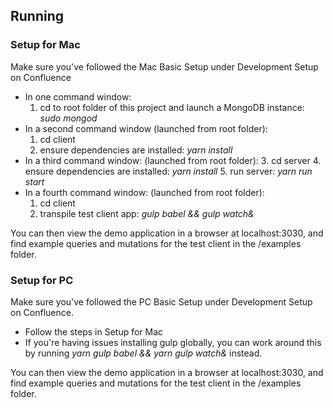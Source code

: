 ## Running

### Setup for Mac

Make sure you've followed the Mac Basic Setup under Development Setup on Confluence

* In one command window:
  1. cd to root folder of this project and launch a MongoDB instance: *sudo mongod*
* In a second command window (launched from root folder): 
  1. cd client
  2. ensure dependencies are installed: *yarn install*
* In a third command window: (launched from root folder):
  3. cd server
  4. ensure dependencies are installed: *yarn install* 
  5. run server: *yarn run start*
* In a fourth command window: (launched from root folder):
  1. cd client 
  2. transpile test client app: *gulp babel && gulp watch&*

You can then view the demo application in a browser at localhost:3030, and find example queries and mutations for the test client in the /examples folder.

### Setup for PC

Make sure you've followed the PC Basic Setup under Development Setup on Confluence. 

* Follow the steps in Setup for Mac 
* If you're having issues installing gulp globally, you can work around this by running *yarn gulp babel && yarn gulp watch&* instead.

You can then view the demo application in a browser at localhost:3030, and find example queries and mutations for the test client in the /examples folder.
